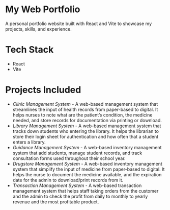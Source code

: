 # My Web Portfolio

A personal portfolio website built with React and Vite to showcase my projects, skills, and experience.

# Tech Stack
- React
- Vite

# Projects Included
- *Clinic Management System* - A web-based management system that streamlines the input of health records from paper-based to digital. It helps nurses to note what are the patient’s condition, the medicine needed, and store records for documentation via printing or download.
- *Library Management System* - A web-based management system that tracks down students who entering the library. It helps the librarian to store their login sheet for authentication and how often that a student enters a library.
- *Guidance Management System* - A web-based inventory management system that add students, manage student records, and track consultation forms used throughout their school year.
- *Drugstore Management System* - A web-based inventory management system that simplify the input of medicine from paper-based to digital. It helps the nurse to document the medicine available, and the expiration date for the admin to download/print records from it. 
- *Transaction Management System* - A web-based transaction management system that helps staff taking orders from the customer and the admin to check the profit from daily to monthly to yearly revenue and the most profitable product. 


